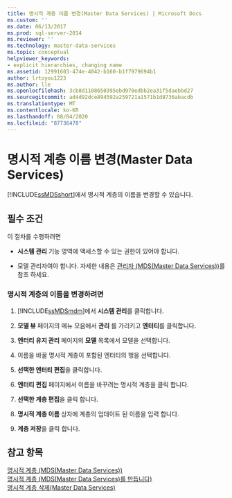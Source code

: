 ```yaml
---
title: 명시적 계층 이름 변경(Master Data Services) | Microsoft Docs
ms.custom: ''
ms.date: 06/13/2017
ms.prod: sql-server-2014
ms.reviewer: ''
ms.technology: master-data-services
ms.topic: conceptual
helpviewer_keywords:
- explicit hierarchies, changing name
ms.assetid: 12991603-474e-4042-b160-b1f7979694b1
author: lrtoyou1223
ms.author: lle
ms.openlocfilehash: 3cb8d1108650395ebd970edbb2ea31f5daebbd27
ms.sourcegitcommit: ad4d92dce894592a259721a1571b1d8736abacdb
ms.translationtype: MT
ms.contentlocale: ko-KR
ms.lasthandoff: 08/04/2020
ms.locfileid: "87736478"
---
```

# <a name="change-an-explicit-hierarchy-name-master-data-services"></a>명시적 계층 이름 변경(Master Data Services)
  [!INCLUDE[ssMDSshort](../includes/ssmdsshort-md.md)]에서 명시적 계층의 이름을 변경할 수 있습니다.  
  
## <a name="prerequisites"></a>필수 조건  
 이 절차를 수행하려면  
  
-   **시스템 관리** 기능 영역에 액세스할 수 있는 권한이 있어야 합니다.  
  
-   모델 관리자여야 합니다. 자세한 내용은 [관리자 &#40;MDS(Master Data Services)&#41;](administrators-master-data-services.md)를 참조 하세요.  
  
### <a name="to-change-the-name-of-an-explicit-hierarchy"></a>명시적 계층의 이름을 변경하려면  
  
1.  [!INCLUDE[ssMDSmdm](../includes/ssmdsmdm-md.md)]에서 **시스템 관리**를 클릭합니다.  
  
2.  **모델 뷰** 페이지의 메뉴 모음에서 **관리** 를 가리키고 **엔터티**를 클릭합니다.  
  
3.  **엔터티 유지 관리** 페이지의 **모델** 목록에서 모델을 선택합니다.  
  
4.  이름을 바꿀 명시적 계층이 포함된 엔터티의 행을 선택합니다.  
  
5.  **선택한 엔터티 편집**을 클릭합니다.  
  
6.  **엔터티 편집** 페이지에서 이름을 바꾸려는 명시적 계층을 클릭 합니다.  
  
7.  **선택한 계층 편집**을 클릭 합니다.  
  
8.  **명시적 계층 이름** 상자에 계층의 업데이트 된 이름을 입력 합니다.  
  
9. **계층 저장**을 클릭 합니다.  
  
## <a name="see-also"></a>참고 항목  
 [명시적 계층 &#40;MDS(Master Data Services)&#41;](../../2014/master-data-services/explicit-hierarchies-master-data-services.md)   
 [명시적 계층 &#40;MDS(Master Data Services)를 만듭니다&#41;](../../2014/master-data-services/create-an-explicit-hierarchy-master-data-services.md)   
 [명시적 계층 삭제&#40;Master Data Services&#41;](../../2014/master-data-services/delete-an-explicit-hierarchy-master-data-services.md)  
  
  
